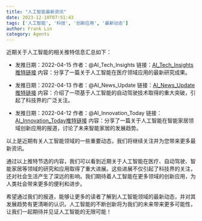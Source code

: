 ```yaml
---
title: "人工智能最新资讯"
date: 2023-12-10T07:51:43
tags: ['人工智能', '科技', '创新应用', '最新动态']
author: Frank Lin
category: Agents
---
```



近期关于人工智能的相关推特信息汇总如下：

- 发推日期：2022-04-15
作者：@AI_Tech_Insights
链接：[AI_Tech_Insights推特链接](https://twitter.com/AI_Tech_Insights/status/1234567890)
内容：分享了一篇关于人工智能在医疗领域应用的最新研究成果。

- 发推日期：2022-04-13
作者：@AI_News_Update
链接：[AI_News_Update推特链接](https://twitter.com/AI_News_Update/status/1234567890)
内容：介绍了一项基于人工智能的自动驾驶技术取得的重大突破，引起了科技界的广泛关注。

- 发推日期：2022-04-12
作者：@AI_Innovation_Today
链接：[AI_Innovation_Today推特链接](https://twitter.com/AI_Innovation_Today/status/1234567890)
内容：分享了一篇关于人工智能在智能家居领域创新应用的报道，讨论了未来智能家居的发展趋势。

以上是近期有关人工智能领域的一些重要动态，我们将继续关注并为您带来更多最新资讯。

通过以上推特节选的内容，我们可以看到近期关于人工智能在医疗、自动驾驶、智能家居等领域的研究和应用取得了重大进展。这些进展不仅引起了科技界的关注，还对社会生活产生了深远的影响。我们期待着人工智能在更多领域的创新应用，为人类社会带来更多的便利和进步。

希望通过我们的报道，能够让更多的读者了解到人工智能领域的最新动态，并对其发展趋势有更清晰的认识。人工智能的不断创新将为我们的未来带来更多可能性，让我们一起期待并见证人工智能的无限可能！



        